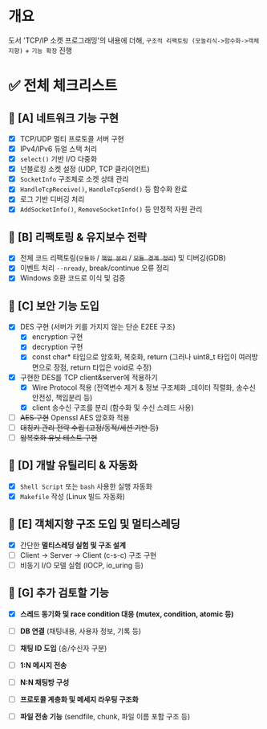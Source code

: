 # 개요

도서 'TCP/IP 소켓 프로그래밍'의 내용에 더해, `구조적 리팩토링 (모놀리식->함수화->객체지향)` + `기능 확장` 진행

# ✅ 전체 체크리스트

## 🔹 [A] 네트워크 기능 구현

- [x] TCP/UDP 멀티 프로토콜 서버 구현
- [x] IPv4/IPv6 듀얼 스택 처리
- [x] `select()` 기반 I/O 다중화
- [x] 넌블로킹 소켓 설정 (UDP, TCP 클라이언트)
- [x] `SocketInfo` 구조체로 소켓 상태 관리
- [x] `HandleTcpReceive()`, `HandleTcpSend()` 등 함수화 완료
- [x] 로그 기반 디버깅 처리
- [x] `AddSocketInfo()`, `RemoveSocketInfo()` 등 안정적 자원 관리

## 🔹 [B] 리팩토링 & 유지보수 전략

- [x] 전체 코드 리팩토링(`모듈화` / ~~`책임 분리`~~ / ~~`모듈 경계 정리`~~) 및 디버깅(GDB)
- [x] 이벤트 처리 `--nready`, break/continue 오류 정리
- [x] Windows 호환 코드로 이식 및 검증

## 🔹 [C] 보안 기능 도입

- [x] DES 구현 (서버가 키를 가지지 않는 단순 E2EE 구조)
  - [x] encryption 구현
  - [x] decryption 구현
  - [x] const char\* 타입으로 암호화, 복호화, return (그러나 uint8_t 타입이 여러방면으로 장점, return 타입은 void로 수정)
- [x] 구현한 DES를 TCP client&server에 적용하기
  - [x] Wire Protocol 적용 (전역변수 제거 & 정보 구조체화 \_데이터 직렬화, 송수신 안전성, 책임분리 등)
  - [x] client 송수신 구조를 분리 (함수화 및 수신 스레드 사용)
- [ ] ~~AES 구현~~ Openssl AES 암호화 적용
- [ ] ~~대칭키 관리 전략 수립 (고정/동적/세션 기반 등)~~
- [ ] ~~암복호화 유닛 테스트 구현~~

## 🔹 [D] 개발 유틸리티 & 자동화

- [x] `Shell Script` 또는 `bash` 사용한 실행 자동화
- [x] `Makefile` 작성 (Linux 빌드 자동화)

## 🔹 [E] 객체지향 구조 도입 및 멀티스레딩

- [x] 간단한 **멀티스레딩 실험 및 구조 설계**
- [ ] Client → Server → Client (c-s-c) 구조 구현
- [ ] 비동기 I/O 모델 실험 (IOCP, io_uring 등)

## 🔹 [G] 추가 검토할 기능

- [x] **스레드 동기화 및 race condition 대응 (mutex, condition, atomic 등)**
- [ ] **DB 연결** (채팅내용, 사용자 정보, 기록 등)
- [ ] **채팅 ID 도입** (송/수신자 구분)
- [ ] **1:N 메시지 전송**
- [ ] **N:N 채팅방 구성**
- [ ] **프로토콜 계층화 및 메세지 라우팅 구조화**

- [ ] **파일 전송 기능** (sendfile, chunk, 파일 이름 포함 구조 등)
